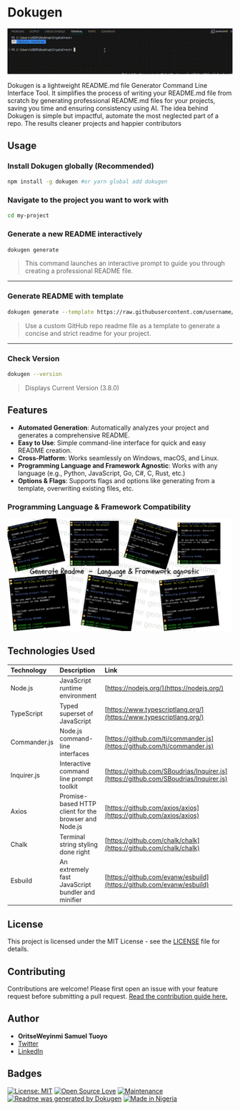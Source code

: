 # Dokugen

![Demo GIF](./public/Demo.gif)

Dokugen is a lightweight README.md file Generator Command Line Interface Tool. It simplifies the process of writing your README.md file from scratch by generating professional README.md files for your projects, saving you time and ensuring consistency using AI. The idea behind Dokugen is simple but impactful, automate the most neglected part of a repo. The results cleaner projects and happier contributors

## Usage

### Install Dokugen globally (Recommended)

```bash
npm install -g dokugen #or yarn global add dokugen 
```

### Navigate to the project you want to work with

```bash
cd my-project
```

### Generate a new README interactively

```bash
dokugen generate
```

> This command launches an interactive prompt to guide you through creating a professional README file.

---

### Generate README with template

```bash
dokugen generate --template https://raw.githubusercontent.com/username/repo-name/blob/main/README.md
```

> Use a custom GitHub repo readme file as a template to generate a concise and strict readme for your project.

---

### Check Version

```bash
dokugen --version
```

> Displays Current Version (3.8.0)

## Features

- **Automated Generation**: Automatically analyzes your project and generates a comprehensive README.
- **Easy to Use**: Simple command-line interface for quick and easy README creation.
- **Cross-Platform**: Works seamlessly on Windows, macOS, and Linux.
- **Programming Language and Framework Agnostic**: Works with any language (e.g., Python, JavaScript, Go, C#, C, Rust, etc.)
- **Options & Flags**: Supports flags and options like generating from a template, overwriting existing files, etc.

### Programming Language & Framework Compatibility

![Generate Readme - Language & Framework agnostic](./public/Generate%20Readme%20-%20Language%20&%20Framework%20agnostic.png)

## Technologies Used

| Technology   | Description                                           | Link                                                                                 |
| :----------- | :---------------------------------------------------- | :----------------------------------------------------------------------------------- |
| Node.js      | JavaScript runtime environment                        | [https://nodejs.org/](https://nodejs.org/)                                           |
| TypeScript   | Typed superset of JavaScript                          | [https://www.typescriptlang.org/](https://www.typescriptlang.org/)                   |
| Commander.js | Node.js command-line interfaces                       | [https://github.com/tj/commander.js](https://github.com/tj/commander.js)             |
| Inquirer.js  | Interactive command line prompt toolkit               | [https://github.com/SBoudrias/Inquirer.js](https://github.com/SBoudrias/Inquirer.js) |
| Axios        | Promise-based HTTP client for the browser and Node.js | [https://github.com/axios/axios](https://github.com/axios/axios)                     |
| Chalk        | Terminal string styling done right                    | [https://github.com/chalk/chalk](https://github.com/chalk/chalk)                     |
| Esbuild      | An extremely fast JavaScript bundler and minifier     | [https://github.com/evanw/esbuild](https://github.com/evanw/esbuild)                 |

## License

This project is licensed under the MIT License - see the [LICENSE](LICENSE) file for details.

## Contributing

Contributions are welcome! Please first open an issue with your feature request before submitting a pull request. [Read the contribution guide here.](https://github.com/samueltuoyo15/Dokugen/blob/main/CONTRIBUTION.md)

## Author

- **OritseWeyinmi Samuel Tuoyo**
- [Twitter](https://x.com/TuoyoS26091)
- [LinkedIn](https://www.linkedin.com/in/samuel-tuoyo-8568b62b6)

## Badges

[![License: MIT](https://img.shields.io/badge/License-MIT-yellow.svg)](https://opensource.org/licenses/MIT)
[![Open Source Love](https://badges.frapsoft.com/os/v1/open-source.svg?v=103)](https://opensource.org/)
[![Maintenance](https://img.shields.io/badge/Maintained%3F-yes-green.svg)](https://GitHub.com/Naereen/StrapDown.js/graphs/commit-activity)
[![Readme was generated by Dokugen](https://img.shields.io/badge/Readme%20was%20generated%20by-Dokugen-brightgreen)](https://www.npmjs.com/package/dokugen)
[![Made in Nigeria](https://img.shields.io/badge/made%20in-nigeria-008751.svg?style=flat-square)](https://github.com/acekyd/made-in-nigeria)

